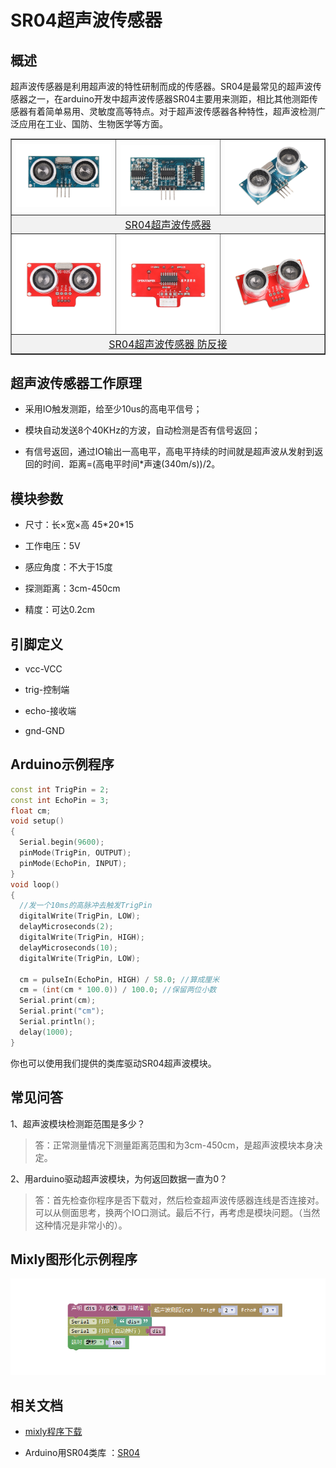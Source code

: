 # SR04超声波传感器

## 概述

超声波传感器是利用超声波的特性研制而成的传感器。SR04是最常见的超声波传感器之一，在arduino开发中超声波传感器SR04主要用来测距，相比其他测距传感器有着简单易用、灵敏度高等特点。对于超声波传感器各种特性，超声波检测广泛应用在工业、国防、生物医学等方面。

<table border="1">

<tr>
  <td align="center"><img src="../img/OJFF24/01.jpg" /></td>
  <td align="center"><img src="../img/OJFF24/02.jpg" /></td>
  <td align="center"><img src="../img/OJFF24/03.jpg" /></td>
</tr>
<tr>
  <td style="background-color:rgb(232,232,232,0.5) "colspan="3" align="center"> <a href="https://item.taobao.com/item.htm?id=538445370024"><font style="font-size:16px"> SR04超声波传感器</font></a> </td>
</tr>
<tr>
  <td align="center"><img src="../img/OJFF24/05.jpg" /></td>
  <td align="center"><img src="../img/OJFF24/06.jpg" /></td>
  <td align="center"><img src="../img/OJFF24/07.jpg" /></td>
</tr>
<tr>
  <td style="background-color:rgb(232,232,232,0.5) "colspan="3" align="center"> <a href="https://item.taobao.com/item.htm?id=630804885023"><font style="font-size:16px"> SR04超声波传感器 防反接</font></a> </td>
</tr>
</table>


## 超声波传感器工作原理

- 采用IO触发测距，给至少10us的高电平信号；
  
- 模块自动发送8个40KHz的方波，自动检测是否有信号返回；

- 有信号返回，通过IO输出一高电平，高电平持续的时间就是超声波从发射到返回的时间．距离=(高电平时间*声速(340m/s))/2。
  
## 模块参数
  + 尺寸：长×宽×高 45\*20*15
  
  + 工作电压：5V
  
  + 感应角度：不大于15度
  
  + 探测距离：3cm-450cm
  
  + 精度：可达0.2cm

## 引脚定义

  + vcc-VCC
 
  + trig-控制端
  
  + echo-接收端
  
  + gnd-GND

## Arduino示例程序
```C++
const int TrigPin = 2; 
const int EchoPin = 3; 
float cm; 
void setup() 
{ 
  Serial.begin(9600); 
  pinMode(TrigPin, OUTPUT); 
  pinMode(EchoPin, INPUT); 
} 
void loop() 
{ 
  //发一个10ms的高脉冲去触发TrigPin 
  digitalWrite(TrigPin, LOW); 
  delayMicroseconds(2); 
  digitalWrite(TrigPin, HIGH); 
  delayMicroseconds(10); 
  digitalWrite(TrigPin, LOW); 

  cm = pulseIn(EchoPin, HIGH) / 58.0; //算成厘米 
  cm = (int(cm * 100.0)) / 100.0; //保留两位小数 
  Serial.print(cm); 
  Serial.print("cm"); 
  Serial.println(); 
  delay(1000); 
}
```
你也可以使用我们提供的类库驱动SR04超声波模块。

## 常见问答

1、超声波模块检测距范围是多少？

> 答：正常测量情况下测量距离范围和为3cm-450cm，是超声波模块本身决定。

2、用arduino驱动超声波模块，为何返回数据一直为0？  

> 答：首先检查你程序是否下载对，然后检查超声波传感器连线是否连接对。可以从侧面思考，换两个IO口测试。最后不行，再考虑是模块问题。（当然这种情况是非常小的）。
> 
## Mixly图形化示例程序

![](../img/OJFF24/04.png)

## 相关文档

+ [mixly程序下载](http://download.openjumper.cn/mixly/sr04.mix)

+ Arduino用SR04类库 ：[SR04](http://www.openjumper.cn/wp-content/uploads/2013/04/SR04.rar)

